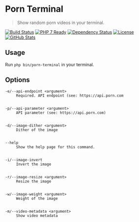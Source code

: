 Porn Terminal
=============

> Show random porn videos in your terminal.

[![Build Status](https://img.shields.io/travis/redaxmedia/porn-terminal.svg)](https://travis-ci.org/redaxmedia/porn-terminal)
[![PHP 7 Ready](https://php7ready.timesplinter.ch/redaxmedia/porn-terminal/badge.svg)](https://travis-ci.org/redaxmedia/porn-terminal)
[![Dependency Status](https://gemnasium.com/badges/github.com/redaxmedia/porn-terminal.svg)](https://gemnasium.com/github.com/redaxmedia/porn-terminal)
[![License](https://img.shields.io/packagist/l/redaxmedia/porn-terminal.svg)](https://packagist.org/packages/redaxmedia/porn-terminal)
[![GitHub Stats](https://img.shields.io/badge/github-stats-ff5500.svg)](http://githubstats.com/redaxmedia/porn-terminal)


Usage
-----

Run `php bin/porn-terminal` in your terminal.


Options
-------

```
-e/--api-endpoint <argument>
     Required. API endpoint (see: https://api.porn.com


-p/--api-parameter <argument>
     API parameter (see: https://api.porn.com)


-d/--image-dither <argument>
     Dither of the image


--help
     Show the help page for this command.


-i/--image-invert
     Invert the image


-r/--image-resize <argument>
     Resize the image


-w/--image-weight <argument>
     Weight of the image


-m/--video-metadata <argument>
     Show video metadata
```
